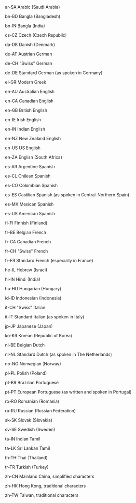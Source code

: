 ar-SA Arabic (Saudi Arabia)

bn-BD Bangla (Bangladesh)

bn-IN Bangla (India)

cs-CZ Czech (Czech Republic)

da-DK Danish (Denmark)

de-AT Austrian German

de-CH "Swiss" German

de-DE Standard German (as spoken in Germany)

el-GR Modern Greek

en-AU Australian English

en-CA Canadian English

en-GB British English

en-IE Irish English

en-IN Indian English

en-NZ New Zealand English

en-US US English

en-ZA English (South Africa)

es-AR Argentine Spanish

es-CL Chilean Spanish

es-CO Colombian Spanish

es-ES Castilian Spanish (as spoken in Central-Northern Spain)

es-MX Mexican Spanish

es-US American Spanish

fi-FI Finnish (Finland)

fr-BE Belgian French

fr-CA Canadian French

fr-CH "Swiss" French

fr-FR Standard French (especially in France)

he-IL Hebrew (Israel)

hi-IN Hindi (India)

hu-HU Hungarian (Hungary)

id-ID Indonesian (Indonesia)

it-CH "Swiss" Italian

it-IT Standard Italian (as spoken in Italy)

jp-JP Japanese (Japan)

ko-KR Korean (Republic of Korea)

nl-BE Belgian Dutch

nl-NL Standard Dutch (as spoken in The Netherlands)

no-NO Norwegian (Norway)

pl-PL Polish (Poland)

pt-BR Brazilian Portuguese

pt-PT European Portuguese (as written and spoken in Portugal)

ro-RO Romanian (Romania)

ru-RU Russian (Russian Federation)

sk-SK Slovak (Slovakia)

sv-SE Swedish (Sweden)

ta-IN Indian Tamil

ta-LK Sri Lankan Tamil

th-TH Thai (Thailand)

tr-TR Turkish (Turkey)

zh-CN Mainland China, simplified characters

zh-HK Hong Kong, traditional characters

zh-TW Taiwan, traditional characters



